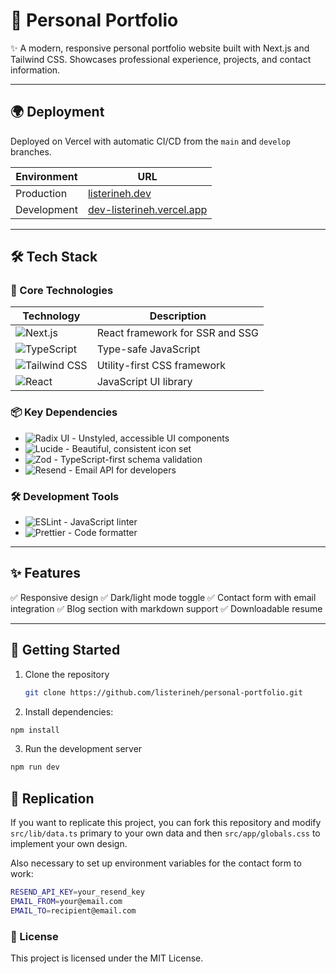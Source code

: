 # 🚀 Personal Portfolio

✨ A modern, responsive personal portfolio website built with Next.js and Tailwind CSS. Showcases professional experience, projects, and contact information.

---

## 🌍 Deployment

Deployed on Vercel with automatic CI/CD from the `main` and `develop` branches.

| Environment | URL |
|-------------|-----|
| Production  | [listerineh.dev](https://listerineh.dev) |
| Development | [dev-listerineh.vercel.app](https://dev-listerineh.vercel.app) |

---

## 🛠 Tech Stack

### 🔧 Core Technologies

| Technology | Description |
|------------|-------------|
| ![Next.js](https://img.shields.io/badge/-Next.js-000000?logo=next.js) | React framework for SSR and SSG |
| ![TypeScript](https://img.shields.io/badge/-TypeScript-3178C6?logo=typescript) | Type-safe JavaScript |
| ![Tailwind CSS](https://img.shields.io/badge/-Tailwind_CSS-38B2AC?logo=tailwind-css) | Utility-first CSS framework |
| ![React](https://img.shields.io/badge/-React-61DAFB?logo=react) | JavaScript UI library |

### 📦 Key Dependencies

- ![Radix UI](https://img.shields.io/badge/-Radix_UI-161618) - Unstyled, accessible UI components
- ![Lucide](https://img.shields.io/badge/-Lucide-FFD43B) - Beautiful, consistent icon set
- ![Zod](https://img.shields.io/badge/-Zod-3E63DD) - TypeScript-first schema validation
- ![Resend](https://img.shields.io/badge/-Resend-3ECF8E) - Email API for developers

### 🛠 Development Tools

- ![ESLint](https://img.shields.io/badge/-ESLint-4B32C3) - JavaScript linter
- ![Prettier](https://img.shields.io/badge/-Prettier-F7B93E) - Code formatter

---

## ✨ Features

✅ Responsive design
✅ Dark/light mode toggle
✅ Contact form with email integration
✅ Blog section with markdown support
✅ Downloadable resume

---

## 🏁 Getting Started

1. Clone the repository
   ```bash
   git clone https://github.com/listerineh/personal-portfolio.git
   ```
2. Install dependencies:
```bash
npm install
```
3. Run the development server
```bash
npm run dev
```

## 🔄 Replication

If you want to replicate this project, you can fork this repository and modify `src/lib/data.ts` primary to your own data and then `src/app/globals.css` to implement your own design.

Also necessary to set up environment variables for the contact form to work:
```bash
RESEND_API_KEY=your_resend_key
EMAIL_FROM=your@email.com
EMAIL_TO=recipient@email.com
```

### 📝 License

This project is licensed under the MIT License.
